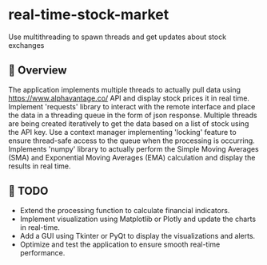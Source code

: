 # real-time-stock-market
Use multithreading to spawn threads and get updates about stock exchanges

## 🚀 Overview
The application implements multiple threads to actually
pull data using https://www.alphavantage.co/ API and display stock prices it in real time. 
Implement 'requests' library to interact with the remote interface
and place the data in a threading queue in the form of json response.
Multiple threads are being created iteratively to get the data based on a list
of stock using the API key. Use a context manager implementing 'locking'
feature to ensure thread-safe access to the queue when the processing is
occurring. Implements 'numpy' library to actually perform the
 Simple Moving Averages (SMA) and Exponential Moving Averages (EMA) calculation
and display the results in real time.

## 🔎 TODO
- Extend the processing function to calculate financial indicators.
- Implement visualization using Matplotlib or Plotly and update the charts in real-time.
- Add a GUI using Tkinter or PyQt to display the visualizations and alerts.
- Optimize and test the application to ensure smooth real-time performance.